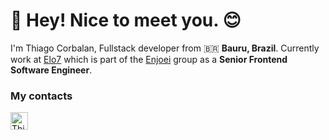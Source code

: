 <h1> 👋 Hey! Nice to meet you. 😊</h1>

<p>I'm Thiago Corbalan, Fullstack developer from 🇧🇷 <strong>Bauru, Brazil</strong>. Currently work at <a href="https://www.elo7.com.br" target="_blank">Elo7</a> which is part of the <a href="https://www.enjoei.com.br" target="_blank">Enjoei</a> group as a <strong>Senior Frontend Software Engineer</strong>.</p>

### My contacts
<a href="https://www.linkedin.com/in/thiagocorbalan" target="_blank"><img alt="Thiago-Linkding" height="28" width="28" src="https://cdn.jsdelivr.net/gh/devicons/devicon/icons/linkedin/linkedin-original.svg"></a>

